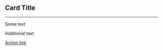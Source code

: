 <div class="au-card">
    <div class="au-card__inner">
        <h2>Card Title</h2>
        <hr class="au-card__divider"/>
        <div class="au-card__body">
            <p>Some text</p>
            <p>Additional text</p>
        </div>
        <div class="au-body au-card__footer">
            <a href="#">Action link</a>
        </div>
    </div>
</div>
